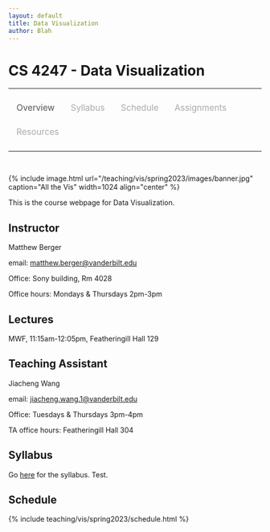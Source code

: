 ```yaml
---
layout: default
title: Data Visualization
author: Blah
---
```


<style>
.topnav {
  overflow: hidden;
  background-color: #fdfdfd;
}

.topnav a {
  float: left;
  color: #aaaaaa;
  text-align: center;
  padding: 14px 16px;
  text-decoration: none;
  font-size: 17px;
}

.topnav a:hover {
  color: #555555;
}

.topnav a.active {
  color: #555555;
}
</style>

# CS 4247 - Data Visualization

---

<div class='topnav'>
  <a class='active' href="/teaching/vis/spring2023">Overview</a>
  <a href="/teaching/vis/spring2023/syllabus">Syllabus</a>
  <a href="/teaching/vis/spring2023/schedule">Schedule</a>
  <a href="/teaching/vis/spring2023/assignments">Assignments</a>
  <a href="/teaching/vis/spring2023/resources">Resources</a>
</div>

---

<br>

{% include image.html url="/teaching/vis/spring2023/images/banner.jpg" caption="All the Vis" width=1024 align="center" %}

This is the course webpage for Data Visualization.

## Instructor

Matthew Berger

email: <a href="mailto:matthew.berger@vanderbilt.edu">matthew.berger@vanderbilt.edu</a><br>

Office: Sony building, Rm 4028

Office hours: Mondays & Thursdays 2pm-3pm

## Lectures

MWF, 11:15am-12:05pm, Featheringill Hall 129

## Teaching Assistant

Jiacheng Wang

email: <a href="mailto:jiacheng.wang.1@vanderbilt.edu">jiacheng.wang.1@vanderbilt.edu</a><br>

Office: Tuesdays & Thursdays 3pm-4pm

TA office hours: Featheringill Hall 304

## Syllabus

Go [here](/teaching/vis/spring2023/syllabus) for the syllabus. Test.

## Schedule

{% include teaching/vis/spring2023/schedule.html %}
